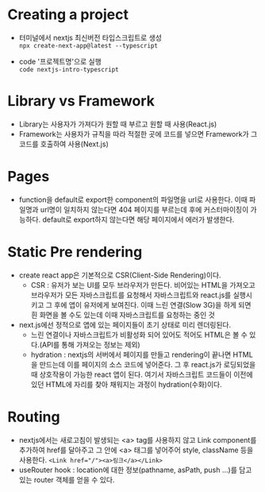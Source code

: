 # Creating a project

- 터미널에서 nextjs 최신버전 타입스크립트로 생성<br>
  `npx create-next-app@latest --typescript`

- code '프로젝트명'으로 실행<br>
  `code nextjs-intro-typescript`

# Library vs Framework

- Library는 사용자가 가져다가 원할 때 부르고 원할 때 사용(React.js)
- Framework는 사용자가 규칙을 따라 적절한 곳에 코드를 넣으면 Framework가 그 코드를 호출하여 사용(Next.js)

# Pages

- function을 default로 export한 component의 파일명을 url로 사용한다. 이때 파일명과 url명이 일치하지 않는다면 404 페이지를 부르는데 후에 커스터마이징이 가능하다. default로 export하지 않는다면 해당 페이지에서 에러가 발생한다.

# Static Pre rendering

- create react app은 기본적으로 CSR(Client-Side Rendering)이다.
  - CSR : 유저가 보는 UI를 모두 브라우저가 만든다. 비어있는 HTML을 가져오고 브라우저가 모든 자바스크립트를 요청해서 자바스크립트와 react.js를 실행시키고 그 후에 앱이 유저에게 보여진다. 이때 느린 연결(Slow 3G)을 하게 되면 흰 화면을 볼 수도 있는데 이때 자바스크립트를 요청하는 중인 것
- next.js에선 정적으로 앱에 있는 페이지들이 초기 상태로 미리 렌더링된다.
  - 느린 연결이나 자바스크립트가 비활성화 되어 있어도 적어도 HTML은 볼 수 있다.(API를 통해 가져오는 정보는 제외)
  - hydration : nextjs의 서버에서 페이지를 만들고 rendering이 끝나면 HTML을 만드는데 이를 페이지의 소스 코드에 넣어준다. 그 후 react.js가 로딩되었을 때 상호작용이 가능한 react 앱이 된다. 여기서 자바스크립트 코드들이 이전에 있던 HTML에 자리를 찾아 채워지는 과정이 hydration(수화)이다.

# Routing

- nextjs에서는 새로고침이 발생되는 \<a> tag를 사용하지 않고 Link component를 추가하여 href를 달아주고 그 안에 \<a> 태그를 넣어주어 style, className 등을 사용한다.
  `<Link href="/"><a>링크</a></Link>`
- useRouter hook : location에 대한 정보(pathname, asPath, push ...)를 담고 있는 router 객체를 얻을 수 있다.
